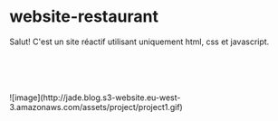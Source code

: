 # website-restaurant

Salut! C'est un site réactif utilisant uniquement html, css et javascript.

<br>
<br>
<br>
<br>
![image](http://jade.blog.s3-website.eu-west-3.amazonaws.com/assets/project/project1.gif)

